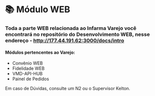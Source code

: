 # 📚 Módulo WEB

### Toda a parte WEB relacionada ao Infarma Varejo você encontrará no repositório do Desenvolvimento WEB, nesse endereço - http://177.44.191.62:3000/docs/intro

#### Módulos pertencentes ao Varejo:
- Convênio WEB
- Fidelidade WEB
- VMD-API-HUB
- Painel de Pedidos

Em caso de Dúvidas, consulte um N2 ou o Supervisor Kelton.